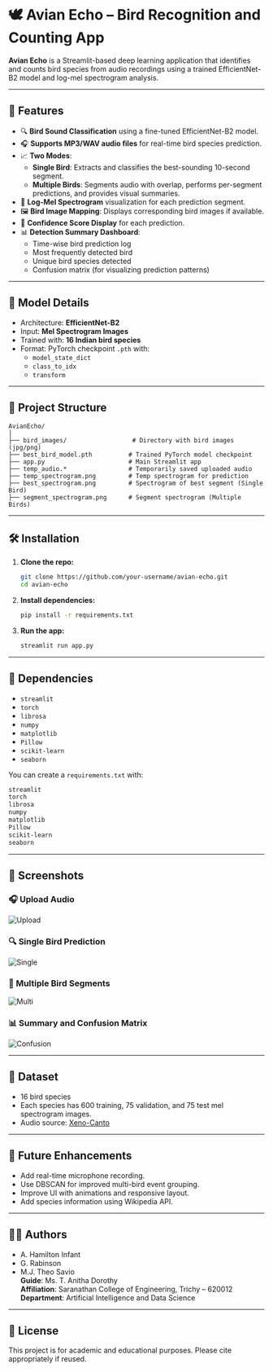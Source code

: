 
# 🕊️ Avian Echo – Bird Recognition and Counting App

**Avian Echo** is a Streamlit-based deep learning application that identifies and counts bird species from audio recordings using a trained EfficientNet-B2 model and log-mel spectrogram analysis.

---

## 🚀 Features

- 🔍 **Bird Sound Classification** using a fine-tuned EfficientNet-B2 model.
- 🎧 **Supports MP3/WAV audio files** for real-time bird species prediction.
- 📈 **Two Modes**:  
  - **Single Bird**: Extracts and classifies the best-sounding 10-second segment.  
  - **Multiple Birds**: Segments audio with overlap, performs per-segment predictions, and provides visual summaries.
- 🎼 **Log-Mel Spectrogram** visualization for each prediction segment.
- 🖼️ **Bird Image Mapping**: Displays corresponding bird images if available.
- 🧠 **Confidence Score Display** for each prediction.
- 📊 **Detection Summary Dashboard**:
  - Time-wise bird prediction log
  - Most frequently detected bird
  - Unique bird species detected
  - Confusion matrix (for visualizing prediction patterns)

---

## 🧠 Model Details

- Architecture: **EfficientNet-B2**
- Input: **Mel Spectrogram Images**
- Trained with: **16 Indian bird species**
- Format: PyTorch checkpoint `.pth` with:
  - `model_state_dict`
  - `class_to_idx`
  - `transform`

---

## 📂 Project Structure

```
AvianEcho/
│
├── bird_images/                  # Directory with bird images (jpg/png)
├── best_bird_model.pth          # Trained PyTorch model checkpoint
├── app.py                       # Main Streamlit app
├── temp_audio.*                 # Temporarily saved uploaded audio
├── temp_spectrogram.png         # Temp spectrogram for prediction
├── best_spectrogram.png         # Spectrogram of best segment (Single Bird)
├── segment_spectrogram.png      # Segment spectrogram (Multiple Birds)
```

---

## 🛠️ Installation

1. **Clone the repo:**
   ```bash
   git clone https://github.com/your-username/avian-echo.git
   cd avian-echo
   ```

2. **Install dependencies:**
   ```bash
   pip install -r requirements.txt
   ```

3. **Run the app:**
   ```bash
   streamlit run app.py
   ```

---

## 🔧 Dependencies

- `streamlit`
- `torch`
- `librosa`
- `numpy`
- `matplotlib`
- `Pillow`
- `scikit-learn`
- `seaborn`

You can create a `requirements.txt` with:

```txt
streamlit
torch
librosa
numpy
matplotlib
Pillow
scikit-learn
seaborn
```

---

## 📸 Screenshots

### 🎧 Upload Audio
![Upload](screenshots/upload_audio.png)

### 🔍 Single Bird Prediction
![Single](screenshots/single_bird.png)

### 🦜 Multiple Bird Segments
![Multi](screenshots/multi_bird_segments.png)

### 📊 Summary and Confusion Matrix
![Confusion](screenshots/confusion_matrix.png)

---

## 📁 Dataset

- 16 bird species
- Each species has 600 training, 75 validation, and 75 test mel spectrogram images.
- Audio source: [Xeno-Canto](https://xeno-canto.org)

---

## 🤖 Future Enhancements

- Add real-time microphone recording.
- Use DBSCAN for improved multi-bird event grouping.
- Improve UI with animations and responsive layout.
- Add species information using Wikipedia API.

---

## 👨‍🔬 Authors

- A. Hamilton Infant  
- G. Rabinson  
- M.J. Theo Savio  
**Guide**: Ms. T. Anitha Dorothy  
**Affiliation**: Saranathan College of Engineering, Trichy – 620012  
**Department**: Artificial Intelligence and Data Science

---

## 📜 License

This project is for academic and educational purposes. Please cite appropriately if reused.
